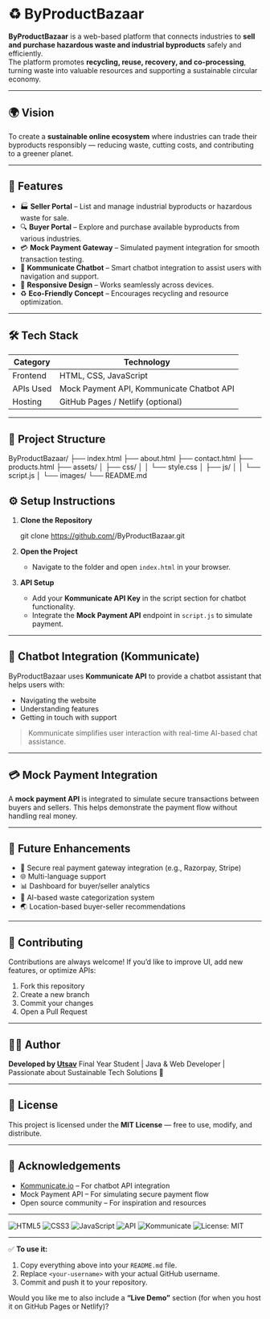 
# ♻️ ByProductBazaar

**ByProductBazaar** is a web-based platform that connects industries to **sell and purchase hazardous waste and industrial byproducts** safely and efficiently.  
The platform promotes **recycling, reuse, recovery, and co-processing**, turning waste into valuable resources and supporting a sustainable circular economy.

---

## 🌍 Vision

To create a **sustainable online ecosystem** where industries can trade their byproducts responsibly — reducing waste, cutting costs, and contributing to a greener planet.

---

## 🚀 Features

- 🏭 **Seller Portal** – List and manage industrial byproducts or hazardous waste for sale.  
- 🔍 **Buyer Portal** – Explore and purchase available byproducts from various industries.  
- 💳 **Mock Payment Gateway** – Simulated payment integration for smooth transaction testing.  
- 💬 **Kommunicate Chatbot** – Smart chatbot integration to assist users with navigation and support.  
- 📱 **Responsive Design** – Works seamlessly across devices.  
- ♻️ **Eco-Friendly Concept** – Encourages recycling and resource optimization.

---

## 🛠️ Tech Stack

| Category | Technology |
|-----------|-------------|
| Frontend | HTML, CSS, JavaScript |
| APIs Used | Mock Payment API, Kommunicate Chatbot API |
| Hosting | GitHub Pages / Netlify (optional) |

---

## 📁 Project Structure

ByProductBazaar/
├── index.html
├── about.html
├── contact.html
├── products.html
├── assets/
│ ├── css/
│ │ └── style.css
│ ├── js/
│ │ └── script.js
│ └── images/
└── README.md


## ⚙️ Setup Instructions

1. **Clone the Repository**
   
   git clone https://github.com/<your-username>/ByProductBazaar.git


2. **Open the Project**

   * Navigate to the folder and open `index.html` in your browser.

3. **API Setup**

   * Add your **Kommunicate API Key** in the script section for chatbot functionality.
   * Integrate the **Mock Payment API** endpoint in `script.js` to simulate payment.

---

## 💬 Chatbot Integration (Kommunicate)

ByProductBazaar uses **Kommunicate API** to provide a chatbot assistant that helps users with:

* Navigating the website
* Understanding features
* Getting in touch with support

> Kommunicate simplifies user interaction with real-time AI-based chat assistance.

---

## 💳 Mock Payment Integration

A **mock payment API** is integrated to simulate secure transactions between buyers and sellers.
This helps demonstrate the payment flow without handling real money.

---

## 🌟 Future Enhancements

* 🔐 Secure real payment gateway integration (e.g., Razorpay, Stripe)
* 🌐 Multi-language support
* 📊 Dashboard for buyer/seller analytics
* 🧠 AI-based waste categorization system
* 🌏 Location-based buyer-seller recommendations

---

## 🤝 Contributing

Contributions are always welcome!
If you’d like to improve UI, add new features, or optimize APIs:

1. Fork this repository
2. Create a new branch
3. Commit your changes
4. Open a Pull Request

---

## 🧑‍💻 Author

**Developed by [Utsav](https://github.com/<your-username>)**
Final Year Student | Java & Web Developer | Passionate about Sustainable Tech Solutions 🌱

---

## 📜 License

This project is licensed under the **MIT License** — free to use, modify, and distribute.

---

## 💚 Acknowledgements

* [Kommunicate.io](https://www.kommunicate.io/) – For chatbot API integration
* Mock Payment API – For simulating secure payment flow
* Open source community – For inspiration and resources

---

![HTML5](https://img.shields.io/badge/HTML5-E34F26?style=for-the-badge\&logo=html5\&logoColor=white)
![CSS3](https://img.shields.io/badge/CSS3-1572B6?style=for-the-badge\&logo=css3\&logoColor=white)
![JavaScript](https://img.shields.io/badge/JavaScript-F7DF1E?style=for-the-badge\&logo=javascript\&logoColor=black)
![API](https://img.shields.io/badge/API%20Integration-0078D7?style=for-the-badge\&logo=api\&logoColor=white)
![Kommunicate](https://img.shields.io/badge/Chatbot-KOMMUNICATE-00A1E0?style=for-the-badge)
![License: MIT](https://img.shields.io/badge/License-MIT-green.svg?style=for-the-badge)



---

✅ **To use it:**  
1. Copy everything above into your `README.md` file.  
2. Replace `<your-username>` with your actual GitHub username.  
3. Commit and push it to your repository.  

Would you like me to also include a **“Live Demo”** section (for when you host it on GitHub Pages or Netlify)?
```
